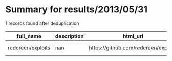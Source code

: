 
# Summary for results/2013/05/31
    
1 records found after deduplication

| full_name | description | html_url | matched_list | matched_count | pushed_at | size | stargazers_count | language | forks_count |
|-------------------|---------------|--------------------------------------|----------------|-----------------|---------------------------|--------|--------------------|------------|---------------|
| redcreen/exploits | nan | https://github.com/redcreen/exploits | ['exploit'] | 1 | 2013-05-31 09:23:32+00:00 | 252 | 2 | Java | 3 |
